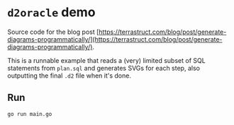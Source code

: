 # `d2oracle` demo

Source code for the blog post
[https://terrastruct.com/blog/post/generate-diagrams-programmatically/](https://terrastruct.com/blog/post/generate-diagrams-programmatically/).

This is a runnable example that reads a (very) limited subset of SQL statements from
`plan.sql` and generates SVGs for each step, also outputting the final `.d2` file when
it's done.

## Run

```
go run main.go
```
